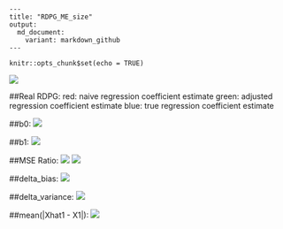 ```
---
title: "RDPG_ME_size"
output:
  md_document:
    variant: markdown_github
---
```

```{r setup, include=FALSE}
knitr::opts_chunk$set(echo = TRUE)
```

![](RDPG_ME_size_files/figure-markdown_github/simulated_rdpg.png)


##Real RDPG: 
red: naive regression coefficient estimate
green: adjusted regression coefficient estimate
blue: true regression coefficient estimate
  
##b0:
![](RDPG_ME_files/beta0_size.png)

##b1:
  ![](RDPG_ME_files/beta1_size.png)

##MSE Ratio:
![](RDPG_ME_files/beta_real_strc_mse_size.png)
![](RDPG_ME_files/beta_real_strc_mse_size_500.png)

##delta_bias:
![](RDPG_ME_files/delta_bias_real_strc_size.png)

##delta_variance:
![](RDPG_ME_files/delta_var_real_strc_size.png)

##mean(|Xhat1 - X1|):
![](RDPG_ME_files/Xhat1_bias_size.png)


